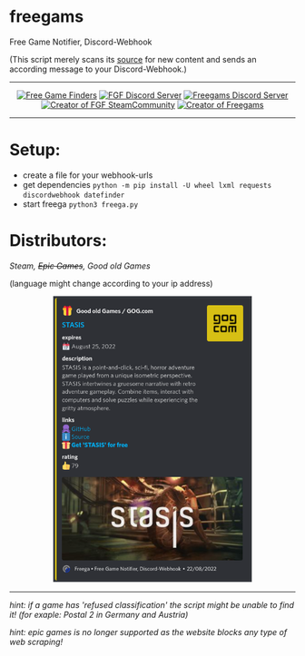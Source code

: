 # freegams

Free Game Notifier, Discord-Webhook

(This script merely scans its [source](https://steamcommunity.com/groups/freegamesfinders/announcements) for new content and sends an according message to your Discord-Webhook.)

------------------------------------------
<p align="center">
<a href="https://steamcommunity.com/groups/freegamesfinders/announcements"><img title="Free Game Finders" src="https://avatars.cloudflare.steamstatic.com/cebef01be773032093af3b4b453bb25ae85e0c93_full.jpg" height="150"></a>
<a href="https://discord.gg/pTUupKE"><img title="FGF Discord Server" src="https://clipartcraft.com/images/discord-logo-transparent-gray-1.png" width="150"></a>
<a href="https://discord.gg/VUQN9HzhjT"><img title="Freegams Discord Server" src="https://media.glassdoor.com/sqll/910317/discord-squarelogo-1497339636473.png" height="150"></a>
<a href="https://steamcommunity.com/profiles/76561197995443256"><img title="Creator of FGF SteamCommunity" src="https://avatars.cloudflare.steamstatic.com/e3d4765b84b1736a0819cb954b13f7b648c5ea1e_full.jpg" height="150"></a>
<a href="https://steamcommunity.com/id/Prometheus152/"><img title="Creator of Freegams" src="https://avatars.cloudflare.steamstatic.com/ba1f8273c0c475ecc43955acddcd9e5466ae06a2_full.jpg" height="150"></a>
</p>

------------------------------------------

# Setup:

* create a file for your webhook-urls
* get dependencies ```python -m pip install -U wheel lxml requests discordwebhook datefinder```
* start freega ```python3 freega.py```

# Distributors:
*Steam, ~~Epic Games~~, Good old Games*

(language might change according to your ip address)

<p align="center">
<a href="https://www.gog.com/"><img title="Good Old Games" src="https://github.com/khaos152/freegams/blob/main/example/gog.png?raw=true" width="350"></a>
</p>

------------------------------------------

*hint: if a game has 'refused classification' the script might be unable to find it!
(for exaple: Postal 2 in Germany and Austria)*

*hint: epic games is no longer supported as the website blocks any type of web scraping!*
